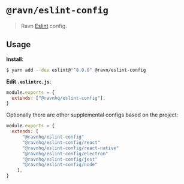 # `@ravn/eslint-config`

> Ravn [Eslint](https://eslint.org/) config.

## Usage

**Install**:

```bash
$ yarn add --dev eslint@"^8.0.0" @ravn/eslint-config
```

**Edit `.eslintrc.js`**:

```js
module.exports = {
  extends: ["@ravnhq/eslint-config"],
}
```

Optionally there are other supplemental configs based on the project:

```js
module.exports = {
  extends: [
      "@ravnhq/eslint-config"
      "@ravnhq/eslint-config/react"
      "@ravnhq/eslint-config/react-native"
      "@ravnhq/eslint-config/electron"
      "@ravnhq/eslint-config/jest"
      "@ravnhq/eslint-config/node"
    ],
}
```

